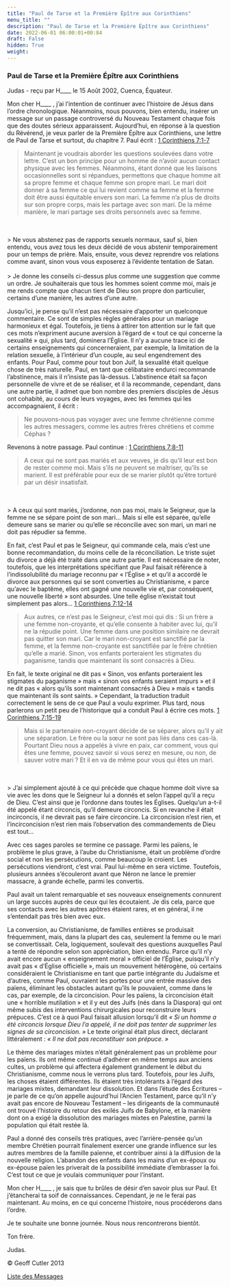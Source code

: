 ```yaml
---
title: "Paul de Tarse et la Première Épître aux Corinthiens"
menu_title: ""
description: "Paul de Tarse et la Première Épître aux Corinthiens"
date: 2022-06-01 06:00:01+00:84
draft: False
hidden: True
weight:
---
```

### Paul de Tarse et la Première Épître aux Corinthiens

Judas - reçu par H____ le 15 Août 2002, Cuenca, Équateur.

Mon cher H____ , j’ai l’intention de continuer avec l’histoire de Jésus dans l’ordre chronologique. Néanmoins, nous pouvons, bien entendu, insérer un message sur un passage controversé du Nouveau Testament chaque fois que des doutes sérieux apparaissent. Aujourd’hui, en réponse à la question du Révérend, je veux parler de la Première Épître aux Corinthiens, une lettre de Paul de Tarse et surtout, du chapitre 7. Paul écrit : [1 Corinthiens 7:1-7](https://saintebible.com/1_corinthians/7-1.htm)

> Maintenant je voudrais aborder les questions soulevées dans votre lettre. C’est un bon principe pour un homme de n’avoir aucun contact physique avec les femmes. Néanmoins, étant donné que les liaisons occasionnelles sont si répandues, permettons que chaque homme ait sa propre femme et chaque femme son propre mari. Le mari doit donner à sa femme ce qui lui revient comme sa femme et la femme doit être aussi équitable envers son mari. La femme n’a plus de droits sur son propre corps, mais les partage avec son mari. De la même manière, le mari partage ses droits personnels avec sa femme.
<br>
<br>
> Ne vous abstenez pas de rapports sexuels normaux, sauf si, bien entendu, vous avez tous les deux décidé de vous abstenir temporairement pour un temps de prière. Mais, ensuite, vous devez reprendre vos relations comme avant, sinon vous vous exposerez à l’évidente tentation de Satan.
<br>
<br>
> Je donne les conseils ci-dessus plus comme une suggestion que comme un ordre. Je souhaiterais que tous les hommes soient comme moi, mais je me rends compte que chacun tient de Dieu son propre don particulier, certains d’une manière, les autres d’une autre.

Jusqu’ici, je pense qu’il n’est pas nécessaire d’apporter un quelconque commentaire. Ce sont de simples règles générales pour un mariage harmonieux et égal. Toutefois, je tiens à attirer ton attention sur le fait que ces mots n’expriment aucune aversion à l’égard de « tout ce qui concerne la sexualité » qui,  plus tard, dominera l’Église. Il n’y a aucune trace ici de certains enseignements qui concerneraient, par exemple, la limitation de la relation sexuelle, à l’intérieur d’un couple, au seul engendrement des enfants.  Pour Paul, comme pour tout bon Juif, la sexualité était quelque chose de très naturelle. Paul, en tant que célibataire endurci recommande l’abstinence, mais il n’insiste pas là-dessus. L’abstinence était sa façon personnelle de vivre et de se réaliser, et il la recommande, cependant, dans une autre partie, il admet que bon nombre des premiers disciples de Jésus ont cohabité,  au cours de leurs voyages, avec les femmes qui les accompagnaient, il écrit :

> Ne pouvons-nous pas voyager avec une femme chrétienne comme les autres messagers, comme les autres frères chrétiens et comme Céphas ?

Revenons à notre passage. Paul continue : [1 Corinthiens 7:8-11](https://saintebible.com/1_corinthians/7-8.htm)

> A ceux qui ne sont pas mariés et aux veuves, je dis qu’il leur est bon de rester comme moi. Mais s’ils ne peuvent se maîtriser, qu’ils se marient. Il est préférable pour eux de se marier plutôt qu’être torturé par un désir insatisfait.
<br>
<br>
> A ceux qui sont mariés, j’ordonne, non pas moi, mais le Seigneur, que la femme ne se sépare point de son mari… Mais si elle est séparée, qu’elle demeure sans se marier ou qu’elle se réconcilie avec son mari, un mari ne doit pas répudier sa femme.

En fait, c’est Paul et pas le Seigneur, qui commande cela, mais c’est une bonne recommandation, du moins celle de la réconciliation. Le triste sujet du divorce a déjà été traité dans une autre partie. Il est nécessaire de noter, toutefois, que les interprétations spécifiant que Paul faisait référence à l’indissolubilité du mariage reconnu par « l’Église » et qu’il a accordé le divorce aux personnes qui se sont converties au Christianisme, « parce qu’avec le baptême, elles ont gagné une nouvelle vie et, par conséquent, une nouvelle liberté » sont absurdes. Une telle église n’existait tout simplement pas alors… [1 Corinthiens 7:12-14](https://saintebible.com/1_corinthians/7-12.htm)

> Aux autres, ce n’est pas le Seigneur, c’est moi qui dis : Si un frère a une femme non-croyante, et qu’elle consente à habiter avec lui, qu’il ne la répudie point. Une femme dans une position similaire ne devrait pas quitter son mari. Car le mari non-croyant est sanctifié par la femme, et la femme non-croyante est sanctifiée par le frère chrétien qu’elle a marié. Sinon, vos enfants porteraient les stigmates du paganisme, tandis que maintenant ils sont consacrés à Dieu.

En fait, le texte original ne dit pas « Sinon, vos enfants porteraient les stigmates du paganisme  » mais « sinon vos enfants seraient impurs » et il ne dit pas « alors qu’ils sont maintenant consacrés à Dieu » mais « tandis que maintenant ils sont saints. » Cependant, la traduction traduit correctement le sens de ce que Paul a voulu exprimer. Plus tard, nous parlerons un petit peu de l’historique qui a conduit Paul à écrire ces mots. [1 Corinthiens 7:15-19](https://saintebible.com/1_corinthians/7-15.htm)

> Mais si le partenaire non-croyant décide de se séparer, alors qu’il y ait une séparation. Le frère ou la sœur ne sont pas liés dans ces cas-là. Pourtant Dieu nous a appelés à vivre en paix, car comment, vous qui êtes une femme, pouvez savoir si vous serez en mesure, ou non, de sauver votre mari ? Et il en va de même pour vous qui êtes un mari.  
<br>
<br>
> J’ai simplement ajouté à ce qui précède que chaque homme doit vivre sa vie avec les dons que le Seigneur lui a donnés et selon l’appel qu’il a reçu de Dieu. C’est ainsi que je l’ordonne dans toutes les Églises. Quelqu’un a-t-il été appelé étant circoncis, qu’il demeure circoncis. Si en revanche il était incirconcis, il ne devrait pas se faire circoncire. La circoncision n’est rien, et l’incirconcision n’est rien  mais l’observation des commandements de Dieu est tout…

Avec ces sages paroles se termine ce passage. Parmi les païens, le problème le plus grave, à l’aube du Christianisme, était un problème d’ordre social et non les persécutions, comme beaucoup le croient. Les persécutions viendront, c’est vrai. Paul lui-même en sera victime. Toutefois,  plusieurs années s’écouleront avant que Néron ne lance le premier massacre, à grande échelle, parmi les convertis.

Paul avait un talent remarquable et ses nouveaux enseignements connurent un large succès auprès de ceux qui les écoutaient. Je dis cela, parce que ses contacts avec les autres apôtres étaient rares, et en général, il ne s’entendait pas très bien avec eux.

La conversion, au Christianisme, de familles entières se produisait fréquemment, mais, dans la plupart des cas, seulement la femme ou le mari se convertissait. Cela, logiquement, soulevait des questions auxquelles Paul a tenté de répondre selon son appréciation, bien entendu. Parce qu’il n’y avait  encore aucun « enseignement moral » officiel de l’Église, puisqu’il n’y avait pas « d’Église officielle », mais un mouvement hétérogène, où certains considéraient le Christianisme en tant que partie intégrante du Judaïsme et d’autres, comme Paul, ouvraient les portes pour une entrée massive des païens, éliminant les obstacles autant qu’ils le pouvaient, comme dans le cas, par exemple, de la circoncision. Pour les païens, la circoncision était une « horrible mutilation » et il y eut des Juifs (nés dans la Diaspora) qui ont même subis des interventions chirurgicales pour reconstruire leurs prépuces. C’est ce à quoi Paul faisait allusion lorsqu’il dit *« Si un homme a été circoncis lorsque Dieu l’a appelé, il ne doit pas tenter de supprimer les signes de sa circoncision. »* Le texte original était plus direct, déclarant littéralement : *« Il ne doit pas reconstituer son prépuce. »*

Le thème des mariages mixtes n’était généralement pas un problème pour les païens. Ils ont même continué d’adhérer en même temps aux anciens cultes, un problème qui affectera également grandement le début du Christianisme, comme nous le verrons plus tard. Toutefois, pour les Juifs, les choses étaient différentes. Ils étaient très intolérants à l’égard des mariages mixtes, demandant leur dissolution. Et dans l’étude des Écritures – je parle de ce qu’on appelle aujourd’hui l’Ancien Testament, parce qu’il n’y avait pas encore de Nouveau Testament – les dirigeants de la communauté ont trouvé l’histoire du retour des exilés Juifs de Babylone, et la manière dont on a  exigé la dissolution des mariages mixtes en Palestine, parmi la population qui était restée là.

Paul a donné des conseils très pratiques, avec l’arrière-pensée qu’un membre Chrétien pourrait finalement exercer une grande influence sur les autres membres de la famille païenne, et contribuer ainsi à la diffusion de la nouvelle religion. L’abandon des enfants dans les mains d’un ex-époux ou ex-épouse païen les priverait de la possibilité immédiate d’embrasser la foi. C’est tout ce que je voulais communiquer pour l’instant.

Mon cher H____ , je sais que tu brûles de désir d’en savoir plus sur Paul. Et j’étancherai ta soif de connaissances. Cependant, je ne le ferai pas maintenant. Au moins, en ce qui concerne l’histoire, nous procéderons dans l’ordre.

Je te souhaite une bonne journée. Nous nous rencontrerons bientôt.

Ton frère.

Judas.

© Geoff Cutler 2013

[Liste des Messages](/fr-contemporary-messages/fr-contemporary-messages-by-date-order/fr-contemporary-messages-2002)
